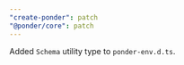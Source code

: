 ```yaml
---
"create-ponder": patch
"@ponder/core": patch
---
```


Added `Schema` utility type to `ponder-env.d.ts`.

